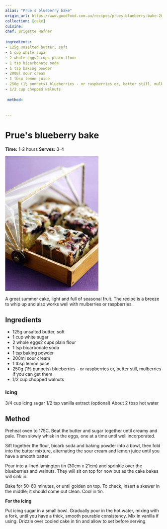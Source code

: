 ```yaml
---
alias: "Prue's blueberry bake"
origin_url: https://www.goodfood.com.au/recipes/prues-blueberry-bake-20111018-29utd
collection: [cake]
cuisine:
chef: Brigette Hafner

ingredients:
- 125g unsalted butter, soft
- 1 cup white sugar
- 2 whole eggs2 cups plain flour
- 1 tsp bicarbonate soda
- 1 tsp baking powder
- 200ml sour cream
- 1 tbsp lemon juice
- 250g (1½ punnets) blueberries - or raspberries or, better still, mulberries if you can get them
- 1/2 cup chopped walnuts

 method:
 
 
---
```

# Prue's blueberry bake

**Time:** 1-2 hours
**Serves:** 3-4

![Mulberries and raspberries are a good alternative to blueberries in this recipe.](assets/4461d1ddec5ec27c7b9ca827c039ae9a.jpg)


A great summer cake, light and full of seasonal fruit. The recipe is a breeze to whip up and also works well with mulberries or raspberries.

## Ingredients
- 125g unsalted butter, soft
- 1 cup white sugar
- 2 whole eggs2 cups plain flour
- 1 tsp bicarbonate soda
- 1 tsp baking powder
- 200ml sour cream
- 1 tbsp lemon juice
- 250g (1½ punnets) blueberries - or raspberries or, better still, mulberries if you can get them
- 1/2 cup chopped walnuts


### Icing
3/4 cup icing sugar
1/2 tsp vanilla extract (optional)
About 2 tbsp hot water

## Method

Preheat oven to 175C. Beat the butter and sugar together until creamy and pale. Then slowly whisk in the eggs, one at a time until well incorporated.

Sift together the flour, bicarb soda and baking powder into a bowl, then fold into the butter mixture, alternating the sour cream and lemon juice until you have a smooth batter.

Pour into a lined lamington tin (30cm x 21cm) and sprinkle over the blueberries and walnuts. They will sit on top for now but as the cake bakes will sink in.

Bake for 50-60 minutes, or until golden on top. To check, insert a skewer in the middle; it should come out clean. Cool in tin.

**For the icing**

Put icing sugar in a small bowl. Gradually pour in the hot water, mixing with a fork, until you have a thick, smooth pourable consistency. Mix in vanilla if using. Drizzle over cooled cake in tin and allow to set before serving.